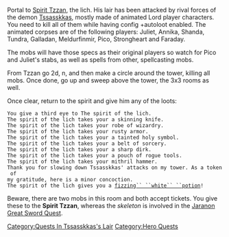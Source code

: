 Portal to [Spirit Tzzan](Spirit_Tzzan "wikilink"), the lich. His lair
has been attacked by rival forces of the demon
[Tssasskkas](Tssasskkas "wikilink"), mostly made of animated Lord player
characters. You need to kill all of them while having config +autoloot
enabled. The animated corpses are of the following players: Juliet,
Annika, Shanda, Tundra, Galladan, Meldurfinmir, Pico, Strongheart and
Faraday.

The mobs will have those specs as their original players so watch for
Pico and Juliet's stabs, as well as spells from other, spellcasting
mobs.

From Tzzan go 2d, n, and then make a circle around the tower, killing
all mobs. Once done, go up and sweep above the tower, the 3x3 rooms as
well.

Once clear, return to the spirit and give him any of the loots:

`You give a third eye to The spirit of the lich.`  
`The spirit of the lich takes your a skinning knife.`  
`The spirit of the lich takes your robe of wizardry.`  
`The spirit of the lich takes your rusty armor.`  
`The spirit of the lich takes your a tainted holy symbol.`  
`The spirit of the lich takes your a belt of sorcery.`  
`The spirit of the lich takes your a sharp dirk.`  
`The spirit of the lich takes your a pouch of rogue tools.`  
`The spirit of the lich takes your mithril hammer.`  
`Thank you for slowing down Tssasskkas' attacks on my tower. As a token of`  
`my gratitude, here is a minor concoction.`  
`The spirit of the lich gives you a `[`fizzing`` ``white`` ``potion`](Fizzing_White_Potion "wikilink")`!`

Beware, there are two mobs in this room and both accept tickets. You
give these to the **Spirit Tzzan**, whereas the *skeleton* is involved
in the [Jaranon Great Sword
Quest](Jaranon_Great_Sword_Quest "wikilink").

[Category:Quests In Tssasskkas's
Lair](Category:Quests_In_Tssasskkas's_Lair "wikilink") [Category:Hero
Quests](Category:Hero_Quests "wikilink")
